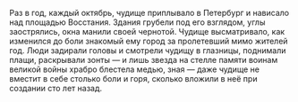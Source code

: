 
Раз в год, каждый октябрь, чудище приплывало в Петербург и нависало над площадью Восстания. Здания грубели под его взглядом, углы заострялись, окна манили своей чернотой. Чудище высматривало, как изменился до боли знакомый ему город за пролетевший мимо жителей год. Люди задирали головы и смотрели чудищу в глазницы, поднимали плащи, раскрывали зонты — и лишь звезда на стелле памяти воинам великой войны храбро блестела медью, зная — даже чудище не вместит в себе столько боли и горя, сколько вложили в неё при создании сто лет назад.